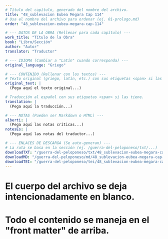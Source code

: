 ```yaml
---
# Título del capítulo, generado del nombre del archivo.
title: "48_sublevacion Eubea Megara Cap 114"
# Usa el nombre del archivo para ordenar (ej. 01-prologo.md)
order: "48_sublevacion-eubea-megara-cap-114"

# --- DATOS DE LA OBRA (Rellenar para cada capítulo) ---
work_title: "Título de la Obra"
book: "Libro/Sección"
author: "Autor"
translator: "Traductor"

# --- IDIOMA (Cambiar a "Latín" cuando corresponda) ---
original_language: "Griego"

# --- CONTENIDO (Rellenar con los textos) ---
# Texto original (griego, latín, etc.) con sus etiquetas <span> si las tiene.
original_text: |
  (Pega aquí el texto original...)

# Traducción al español con sus etiquetas <span> si las tiene.
translation: |
  (Pega aquí la traducción...)

# --- NOTAS (Pueden ser Markdown o HTML) ---
alberti: |
  (Pega aquí las notas críticas...)
notesEs: |
  (Pega aquí las notas del traductor...)

# --- ENLACES DE DESCARGA (Se auto-generan) ---
# La ruta se basa en la sección (ej. /guerra-del-peloponeso/txt/...)
downloadTXT: "/guerra-del-peloponeso/txt/48_sublevacion-eubea-megara-cap-114.txt"
downloadMD: "/guerra-del-peloponeso/md/48_sublevacion-eubea-megara-cap-114.md"
downloadTEI: "/guerra-del-peloponeso/tei/48_sublevacion-eubea-megara-cap-114.xml"
---
```

# El cuerpo del archivo se deja intencionadamente en blanco.
# Todo el contenido se maneja en el "front matter" de arriba.
